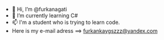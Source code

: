 - 👋 Hi, I’m @furkanagati
- 🌱 I’m currently learning C#
- 📫 I'm a student who is trying to learn code.
- Here is my e-mail adress ==> furkankaygszzz@yandex.com
